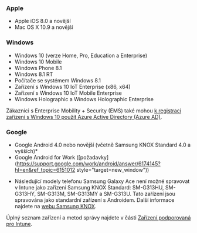 

### <a name="apple"></a>Apple
  - Apple iOS 8.0 a novější
  - Mac OS X 10.9 a novější

### <a name="windows"></a>Windows
  - Windows 10 (verze Home, Pro, Education a Enterprise)
  - Windows 10 Mobile
  - Windows Phone 8.1
  - Windows 8.1 RT
  - Počítače se systémem Windows 8.1
  - Zařízení s Windows 10 IoT Enterprise (x86, x64)
  - Zařízení s Windows 10 IoT Mobile Enterprise
  - Windows Holographic a Windows Holographic Enterprise

  Zákazníci s Enterprise Mobility + Security (EMS) také mohou [k registraci zařízení s Windows 10 použít Azure Active Directory (Azure AD)](/intune-classic/deploy-use/set-up-windows-device-management-with-microsoft-intune#azure-active-directory-enrollment).

### <a name="google"></a>Google
- Google Android 4.0 nebo novější (včetně Samsung KNOX Standard 4.0 a vyšších)*
- Google Android for Work ([požadavky](https://support.google.com/work/android/answer/6174145?hl=en&ref_topic=6151012 style="target=new_window"))

* Následující modely telefonu Samsung Galaxy Ace není možné spravovat v Intune jako zařízení Samsung KNOX Standard: SM-G313HU, SM-G313HY, SM-G313M, SM-G313MY a SM-G313U. Tato zařízení jsou spravována jako standardní zařízení s Androidem. Další informace najdete na [webu Samsung KNOX](https://www.samsungknox.com/en).

Úplný seznam zařízení a metod správy najdete v části [Zařízení podporovaná pro Intune](/intune/supported-devices-browsers#intune-supported-devices).
